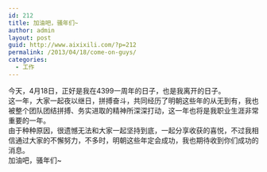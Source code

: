 ```yaml
---
id: 212
title: 加油吧，骚年们~
author: admin
layout: post
guid: http://www.aixixili.com/?p=212
permalink: /2013/04/18/come-on-guys/
categories:
  - 工作
---
```

今天，4月18日，正好是我在4399一周年的日子，也是我离开的日子。  
这一年，大家一起夜以继日，拼搏奋斗，共同经历了明朝这些年的从无到有，我也被整个团队团结拼搏、务实进取的精神所深深打动，这一年也将是我职业生涯非常重要的一年。  
由于种种原因，很遗憾无法和大家一起坚持到底，一起分享收获的喜悦，不过我相信通过大家的不懈努力，不多时，明朝这些年定会成功，我也期待收到你们成功的消息。  
加油吧，骚年们~